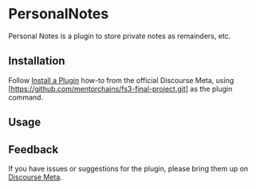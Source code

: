 # PersonalNotes

Personal Notes is a plugin to store private notes as remainders, etc.

## Installation

Follow [Install a Plugin](https://meta.discourse.org/t/install-a-plugin/19157)
how-to from the official Discourse Meta, using [https://github.com/mentorchains/fs3-final-project.git]
as the plugin command.

## Usage

## Feedback

If you have issues or suggestions for the plugin, please bring them up on
[Discourse Meta](https://meta.discourse.org).
